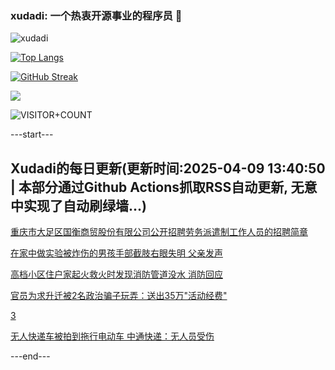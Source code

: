### xudadi: 一个热衷开源事业的程序员 👋

![xudadi](https://github-readme-stats-git-masterorgs-github-readme-stats-team.vercel.app/api?username=xudadi)

[![Top Langs](https://github-readme-stats.vercel.app/api/top-langs/?username=xudadi)](https://github.com/anuraghazra/github-readme-stats)

[![GitHub Streak](https://streak-stats.demolab.com?user=xudadi&locale=zh_Hans)](https://git.io/streak-stats)

![](https://raw.githubusercontent.com/xudadi/xudadi/main/assets/github-contribution-grid-snake.svg)

![VISITOR+COUNT](https://komarev.com/ghpvc/?username=xudadi&label=VISITOR+COUNT)


---start---

## Xudadi的每日更新(更新时间:2025-04-09 13:40:50 | 本部分通过Github Actions抓取RSS自动更新, 无意中实现了自动刷绿墙...)

[重庆市大足区国衡商贸股份有限公司公开招聘劳务派遣制工作人员的招聘简章](https://www.gongkaoleida.com/article/2351505)

[在家中做实验被炸伤的男孩手部截肢右眼失明 父亲发声](https://m.163.com/news/article/JSL4T05L05129QAF.html)

[高档小区住户家起火救火时发现消防管道没水 消防回应](https://m.163.com/news/article/JSL30HJC05561G0D.html)

[官员为求升迁被2名政治骗子玩弄：送出35万"活动经费"](https://m.163.com/news/article/JSL9E80C0514R9P4.html)

[3](https://m.163.com/touch/news/sub/domestic)

[无人快递车被拍到拖行电动车 中通快递：无人员受伤](https://m.163.com/news/article/JSL8NSB1051492T3.html)

---end---

